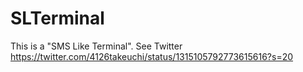 # SLTerminal

This is a "SMS Like Terminal".
See Twitter https://twitter.com/4126takeuchi/status/1315105792773615616?s=20
